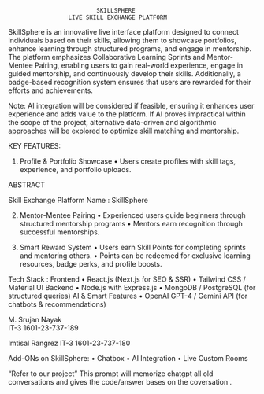                              SKILLSPHERE
                     LIVE SKILL EXCHANGE PLATFORM

SkillSphere is an innovative live interface platform designed to connect individuals 
based on their skills, allowing them to showcase portfolios, enhance learning 
through structured programs, and engage in mentorship. The platform 
emphasizes Collaborative Learning Sprints and Mentor-Mentee Pairing, enabling 
users to gain real-world experience, engage in guided mentorship, and 
continuously develop their skills. Additionally, a badge-based recognition system 
ensures that users are rewarded for their efforts and achievements. 
 
Note: AI integration will be considered if feasible, ensuring it enhances user 
experience and adds value to the platform. If AI proves impractical within the 
scope of the project, alternative data-driven and algorithmic approaches will be 
explored to optimize skill matching and mentorship. 
 
 
KEY FEATURES: 
 
1. Profile & Portfolio Showcase 
• Users create profiles with skill tags, experience, and portfolio uploads. 
 
 
ABSTRACT 
 
Skill Exchange Platform 
Name : SkillSphere 
 
 
 
2. Mentor-Mentee Pairing 
• Experienced users guide beginners through structured mentorship 
programs 
• Mentors earn recognition through successful mentorships. 
 
3. Smart Reward System 
• Users earn Skill Points for completing sprints and mentoring others. 
• Points can be redeemed for exclusive learning resources, badge perks, and 
profile boosts. 
 
Tech Stack : 
Frontend 
• React.js (Next.js for SEO & SSR) 
• Tailwind CSS / Material UI 
Backend 
• Node.js with Express.js 
• MongoDB / PostgreSQL (for structured queries) 
AI & Smart Features 
• OpenAI GPT-4 / Gemini API (for chatbots & recommendations) 
 
 
 
 
M. Srujan Nayak  
IT-3   1601-23-737-189 
 
Imtisal Rangrez 
IT-3   1601-23-737-180 
 
 
 
Add-ONs on SkillSphere: 
• Chatbox 
• AI Integration 
• Live Custom Rooms  
 
 
 
 
 
 
“Refer to our project” 
        This prompt will memorize chatgpt all old conversations and gives the code/answer bases on the coversation .
 
 
 
 
 
 